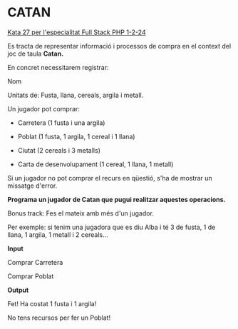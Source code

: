 # CATAN
[Kata 27 per l'especialitat Full Stack PHP 1-2-24](https://github.com/CloudSalander/kata-catan)

Es tracta de representar informació i processos de compra en el context del joc de taula **Catan.**

En concret necessitarem registrar:

Nom 

Unitats de: Fusta, llana, cereals, argila i metall. 


Un jugador pot comprar:

- Carretera (1 fusta i una argila) 

- Poblat (1 fusta, 1 argila, 1 cereal i 1 llana) 

- Ciutat (2 cereals i 3 metalls) 

- Carta de desenvolupament (1 cereal, 1 llana, 1 metall) 


Si un jugador no pot comprar el recurs en qüestió, s'ha de mostrar un missatge d'error. 

**Programa un jugador de Catan que pugui realitzar aquestes operacions.** 

Bonus track: Fes el mateix amb més d'un jugador. 

Per exemple: si tenim una jugadora que es diu Alba i té 3 de fusta, 1 de llana, 1 argila, 1 metall i 2 cereals...

**Input** 

Comprar Carretera 

Comprar Poblat 

**Output** 

Fet! Ha costat 1 fusta i 1 argila! 

No tens recursos per fer un Poblat! 
